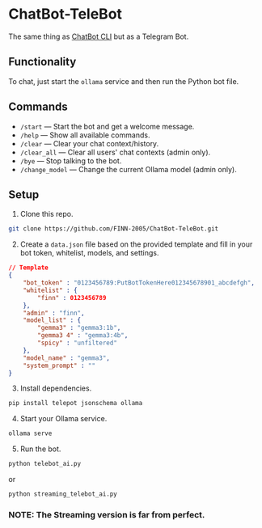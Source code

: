 # ChatBot-TeleBot

The same thing as [ChatBot CLI](https://github.com/FINN-2005/ChatBot-CLI) but as a Telegram Bot.

## Functionality

To chat, just start the `ollama` service and then run the Python bot file.

## Commands

- `/start` — Start the bot and get a welcome message.
- `/help` — Show all available commands.
- `/clear` — Clear your chat context/history.
- `/clear_all` — Clear all users' chat contexts (admin only).
- `/bye` — Stop talking to the bot.
- `/change_model` — Change the current Ollama model (admin only).

## Setup

1. Clone this repo.
```bash
git clone https://github.com/FINN-2005/ChatBot-TeleBot.git
```
2. Create a `data.json` file based on the provided template and fill in your bot token, whitelist, models, and settings.
```json
// Template
{
    "bot_token" : "0123456789:PutBotTokenHere012345678901_abcdefgh",
    "whitelist" : {
        "finn" : 0123456789
    },
    "admin" : "finn",
    "model_list" : {
        "gemma3" : "gemma3:1b",
        "gemma3 4" : "gemma3:4b",
        "spicy" : "unfiltered"
    },
    "model_name" : "gemma3",
    "system_prompt" : ""
}
```
3. Install dependencies.
```bash
pip install telepot jsonschema ollama
```
4. Start your Ollama service.
```bash
ollama serve
```
5. Run the bot.
```bash
python telebot_ai.py
```
or
```bash
python streaming_telebot_ai.py
```

### NOTE: The Streaming version is far from perfect. 